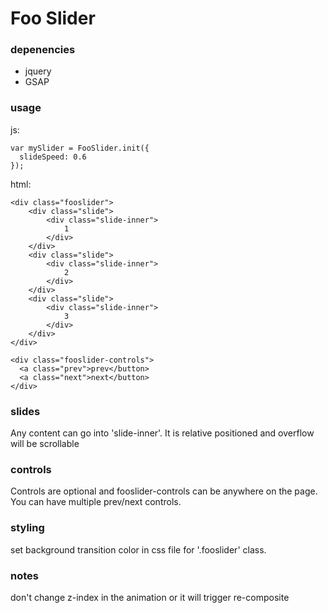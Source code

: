 # Foo Slider

### depenencies

* jquery
* GSAP

### usage

js:

```
var mySlider = FooSlider.init({
  slideSpeed: 0.6
});

```

html:

```
<div class="fooslider">
    <div class="slide">
    	<div class="slide-inner">
    		1
    	</div>
	</div>
    <div class="slide">
    	<div class="slide-inner">
    		2
	    </div>
	</div>
    <div class="slide">
    	<div class="slide-inner">
    		3
    	</div>
	</div>
</div>

<div class="fooslider-controls">
  <a class="prev">prev</button>
  <a class="next">next</button>
</div>
```

### slides

Any content can go into 'slide-inner'. It is relative positioned and overflow will be scrollable

### controls

Controls are optional and fooslider-controls can be anywhere on the page.
You can have multiple prev/next controls.

### styling

set background transition color in css file for '.fooslider' class.

### notes

don't change z-index in the animation or it will trigger re-composite